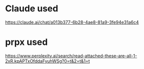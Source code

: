 

# Claude used
https://claude.ai/chat/a013b377-6b28-4ae8-81a9-3fe94e31a6c4

# prpx used
https://www.perplexity.ai/search/read-attached-these-are-all-1-2xR.kpAPTxOfddaFyuhWSg?0=t&2=t&1=t

